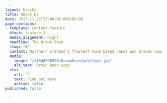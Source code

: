 ```yaml
---
layout: blocks
title: About Us
date: 2017-11-22T23:00:00.000+00:00
page_sections:
- template: content-feature
  block: feature-1
  media_alignment: Right
  headline: The Brown Bean
  slug: "#"
  content: Northern Ireland's freshest home baked cakes and breads handmade in Lisburn.
  media:
    image: "/v1646598990/brownbean/web/logo.jpg"
    alt_text: Brown Bean Logo
  cta:
    url: ''
    text: Find out more
    active: false
published: false

---
```

